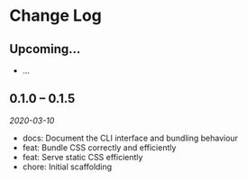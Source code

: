 # Change Log

## Upcoming...

- ... <!-- Add new lines here. Version number will be decided later -->

## 0.1.0 – 0.1.5

_2020-03-10_

- docs: Document the CLI interface and bundling behaviour
- feat: Bundle CSS correctly and efficiently
- feat: Serve static CSS efficiently
- chore: Initial scaffolding
